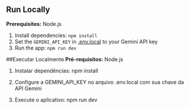## Run Locally

**Prerequisites:**  Node.js


1. Install dependencies:
   `npm install`
2. Set the `GEMINI_API_KEY` in [.env.local](.env.local) to your Gemini API key
3. Run the app:
   `npm run dev`

##Executar Localmente
**Pré-requisitos:** Node.js

1. Instalar dependências:
npm install

2. Configure a GEMINI_API_KEY no arquivo .env.local com sua chave da API Gemini

3. Execute o aplicativo:
npm run dev
